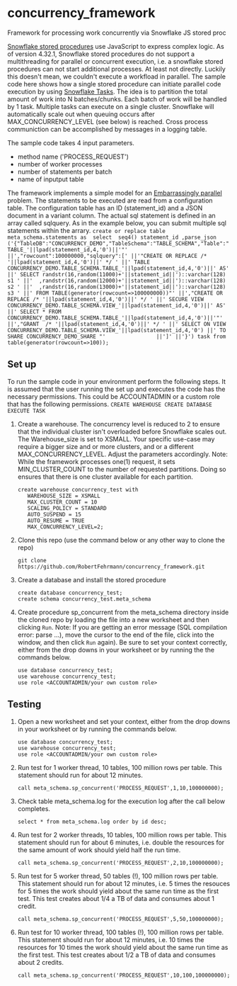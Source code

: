 # concurrency_framework
Framework for processing work concurrently via Snowflake JS stored proc 


[Snowflake stored procedures](https://docs.snowflake.com/en/sql-reference/stored-procedures-overview.html) use JavaScript to express complex logic. As of version 4.32.1, Snowflake stored procedures do not support a multithreading for parallel or concurrent execution, i.e. a snowflake stored procedures can not start additional processes. At least not directly. Luckily this doesn't mean, we couldn't execute a workfload in parallel. The sample code here shows how a single stored procedure can initiate parallel code execution by using [Snowflake Tasks](https://docs.snowflake.com/en/user-guide/tasks-intro.html). The idea is to partition the total amount of work into N batches/chunks. Each batch of work will be handled by 1 task. Multiple tasks can execute on a single cluster. Snowflake will automatically scale out when queuing occurs after MAX_CONCURRENCY_LEVEL (see below) is reached. Cross process communiction can be accomplished by messages in a logging table.

The sample code takes 4 input parameters.
* method name ('PROCESS_REQUEST') 
* number of worker processes
* number of statements per batch
* name of inputput table 

The framework implements a simple model for an [Embarrassingly parallel](https://en.wikipedia.org/wiki/Embarrassingly_parallel) problem. The statements to be executed are read from a configuration table. The configuration table has an ID (statement_id) and a JSON document in a variant column. The actual sql statement is defined in an array called sqlquery. As in the example below, you can submit multiple sql statements within the arrary. 
    ```
    create or replace table meta_schema.statements as 
    select 
    seq4() statement_id
    ,parse_json ('{"TableDB":"CONCURRENCY_DEMO","TableSchema":"TABLE_SCHEMA","Table":"TABLE_'||lpad(statement_id,4,'0')||'"'
                         ||',"rowcount":100000000,"sqlquery":['
                         ||'"CREATE OR REPLACE /* '||lpad(statement_id,4,'0')||' */ '
                         ||' TABLE CONCURRENCY_DEMO.TABLE_SCHEMA.TABLE_'||lpad(statement_id,4,'0')||' AS'
                         ||' SELECT randstr(16,random(11000)+'||statement_id||')::varchar(128) s1 '
                         ||'  ,randstr(16,random(12000)+'||statement_id||')::varchar(128) s2 '
                         ||'  ,randstr(16,random(13000)+'||statement_id||')::varchar(128) s3 '
                         ||' FROM TABLE(generator(rowcount=>100000000))"'
                         ||',"CREATE OR REPLACE /* '||lpad(statement_id,4,'0')||' */ '
                         ||' SECURE VIEW CONCURRENCY_DEMO.TABLE_SCHEMA.VIEW_'||lpad(statement_id,4,'0')||' AS'
                         ||' SELECT * FROM CONCURRENCY_DEMO.TABLE_SCHEMA.TABLE_'||lpad(statement_id,4,'0')||'"'
                         ||',"GRANT  /* '||lpad(statement_id,4,'0')||' */ '
                         ||' SELECT ON VIEW CONCURRENCY_DEMO.TABLE_SCHEMA.VIEW_'||lpad(statement_id,4,'0')
                         ||' TO SHARE CONCURRENCY_DEMO_SHARE "'               
                         ||']'
                         ||'}') task
    from  table(generator(rowcount=>100));
    ```

## Set up
To run the sample code in your environment perform the following steps. It is assumed that the user running the set up and executes the code has the necessary permissions. This could be ACCOUNTADMIN or a custom role that has the following permissions.
    ```
    CREATE WAREHOUSE
    CREATE DATABASE
    EXECUTE TASK
    ```
1. Create a warehouse. The concurrency level is reduced to 2 to ensure that the individual cluster isn't overloaded before Snowflake scales out. The Warehouse_size is set to XSMALL. Your specific use-case may require a bigger size and or more clusters, and or a different MAX_CONCURRENCY_LEVEL. Adjust the parameters accordingly. 
Note: While the framework processes one(1) request, it sets MIN_CLUSTER_COUNT to the number of requested partitions. Doing so ensures that there is one cluster available for each partition.   
    ```
    create warehouse concurrency_test with
       WAREHOUSE_SIZE = XSMALL
       MAX_CLUSTER_COUNT = 10
       SCALING_POLICY = STANDARD
       AUTO_SUSPEND = 15
       AUTO_RESUME = TRUE
       MAX_CONCURRENCY_LEVEL=2;
    ```
1. Clone this repo (use the command below or any other way to clone the repo)
    ```
    git clone https://github.com/RobertFehrmann/concurrency_framework.git
    ```
1. Create a database and install the stored procedure 
    ```
    create database concurrency_test;
    create schema concurrency_test.meta_schema
    ```
1. Create procedure sp_concurrent from the meta_schema directory inside the cloned repo by loading the file into a new worksheet and then clicking `Run`. Note: If you are getting an error message (SQL compilation error: parse ...), move the cursor to the end of the file, click into the window, and then click `Run` again). Be sure to set your context correctly, either from the drop downs in your worksheet or by running the the commands below.
    ```
    use database concurrency_test;
    use warehouse concurrency_test;
    use role <ACCOUNTADMIN/your own custom role>
    ```

## Testing

1. Open a new worksheet and set your context, either from the drop downs in your worksheet or by running the commands below.  
    ```
    use database concurrency_test;
    use warehouse concurrency_test;
    use role <ACCOUNTADMIN/your own custom role>
    ```
1. Run test for 1 worker thread, 10 tables, 100 million rows per table. This statement should run for about 12 minutes.
    ```
    call meta_schema.sp_concurrent('PROCESS_REQUEST',1,10,100000000);
    ```
1. Check table meta_schema.log for the execution log after the call below completes. 
    ```
    select * from meta_schema.log order by id desc;
    ```
1. Run test for 2 worker threads, 10 tables, 100 million rows per table. This statement should run for about 6 minutes, i.e. double the resources for the same amount of work should yield half the run time. 
    ```
    call meta_schema.sp_concurrent('PROCESS_REQUEST',2,10,100000000);
    ```
1. Run test for 5 worker thread, 50 tables (!), 100 million rows per table. This statement should run for about 12 minutes, i.e. 5 times the resouces for 5 times the work should yield about the same run time as the first test. This test creates about 1/4 a TB of data and consumes about 1 credit.
    ```
    call meta_schema.sp_concurrent('PROCESS_REQUEST',5,50,100000000);
    ```
1. Run test for 10 worker thread, 100 tables (!), 100 million rows per table. This statement should run for about 12 minutes, i.e. 10 times the resources for 10 times the work should yield about the same run time as the first test. This test creates about 1/2 a TB of data and consumes about 2 credits.
    ```
    call meta_schema.sp_concurrent('PROCESS_REQUEST',10,100,100000000);
    ```

